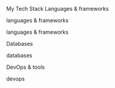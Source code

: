 My Tech Stack
Languages & frameworks

languages & frameworks

languages & frameworks

Databases

databases

DevOps & tools

devops
